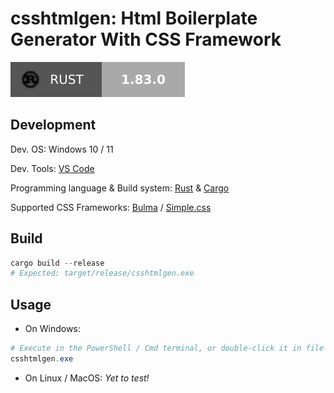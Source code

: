 # csshtmlgen: Html Boilerplate Generator With CSS Framework

[![Rust-1.83.0](./assets/rust-1.83.0-darkgrey-for-the-badge.svg)](https://www.rust-lang.org/)

## Development

Dev. OS: Windows 10 / 11

Dev. Tools: [VS Code](https://code.visualstudio.com/)

Programming language & Build system: [Rust](https://www.rust-lang.org/) & [Cargo](https://doc.rust-lang.org/book/ch01-03-hello-cargo.html)

Supported CSS Frameworks: [Bulma](https://bulma.io/) / [Simple.css](https://simplecss.org/)

## Build

```powershell
cargo build --release
# Expected: target/release/csshtmlgen.exe
```

## Usage

- On Windows:

```powershell
# Execute in the PowerShell / Cmd terminal, or double-click it in file explorer directly
csshtmlgen.exe
```

- On Linux / MacOS: _Yet to test!_
